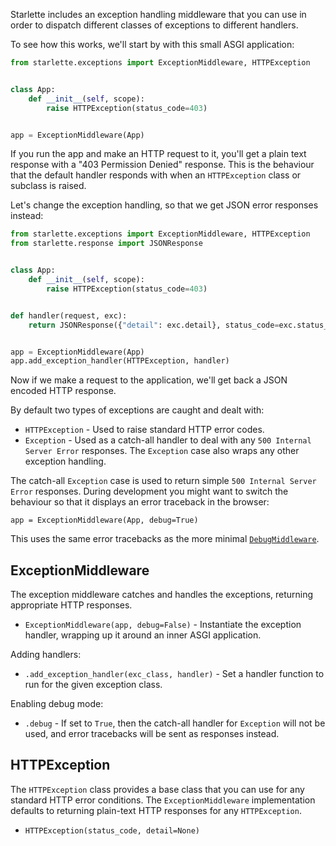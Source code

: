 
Starlette includes an exception handling middleware that you can use in order
to dispatch different classes of exceptions to different handlers.

To see how this works, we'll start by with this small ASGI application:

```python
from starlette.exceptions import ExceptionMiddleware, HTTPException


class App:
    def __init__(self, scope):
        raise HTTPException(status_code=403)


app = ExceptionMiddleware(App)
```

If you run the app and make an HTTP request to it, you'll get a plain text
response with a "403 Permission Denied" response. This is the behaviour that the
default handler responds with when an `HTTPException` class or subclass is raised.

Let's change the exception handling, so that we get JSON error responses
instead:


```python
from starlette.exceptions import ExceptionMiddleware, HTTPException
from starlette.response import JSONResponse


class App:
    def __init__(self, scope):
        raise HTTPException(status_code=403)


def handler(request, exc):
    return JSONResponse({"detail": exc.detail}, status_code=exc.status_code)


app = ExceptionMiddleware(App)
app.add_exception_handler(HTTPException, handler)
```

Now if we make a request to the application, we'll get back a JSON encoded
HTTP response.

By default two types of exceptions are caught and dealt with:

* `HTTPException` - Used to raise standard HTTP error codes.
* `Exception` - Used as a catch-all handler to deal with any `500 Internal
Server Error` responses. The `Exception` case also wraps any other exception
handling.

The catch-all `Exception` case is used to return simple `500 Internal Server Error`
responses. During development you might want to switch the behaviour so that
it displays an error traceback in the browser:

```
app = ExceptionMiddleware(App, debug=True)
```

This uses the same error tracebacks as the more minimal [`DebugMiddleware`](../debugging).

## ExceptionMiddleware

The exception middleware catches and handles the exceptions, returning
appropriate HTTP responses.

* `ExceptionMiddleware(app, debug=False)` - Instantiate the exception handler,
wrapping up it around an inner ASGI application.

Adding handlers:

* `.add_exception_handler(exc_class, handler)` - Set a handler function to run
for the given exception class.

Enabling debug mode:

* `.debug` - If set to `True`, then the catch-all handler for `Exception` will
not be used, and error tracebacks will be sent as responses instead.

## HTTPException

The `HTTPException` class provides a base class that you can use for any
standard HTTP error conditions. The `ExceptionMiddleware` implementation
defaults to returning plain-text HTTP responses for any `HTTPException`.

* `HTTPException(status_code, detail=None)`
